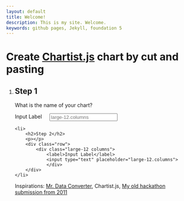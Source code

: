 ```yaml
---
layout: default
title: Welcome!
description: This is my site. Welcome.
keywords: github pages, Jekyll, foundation 5
---
```


<h1 class="mvl">Create <a href="http://gionkunz.github.io/chartist-js/">Chartist.js</a> chart by cut and pasting</h1>

<ol>
	<li>
		<h2>Step 1</h2>
		<p>What is the name of your chart?</p>
		<div class="row">
			<div class="large-12 columns">
				<label>Input Label</label>
				<input type="text" placeholder="large-12.columns">
				</div>
		</div>
	</li>

	<li>
		<h2>Step 2</h2>
		<p></p>
		<div class="row">
			<div class="large-12 columns">
				<label>Input Label</label>
				<input type="text" placeholder="large-12.columns">
				</div>
		</div>
	</li>


<div class="thanks">
	Inspirations: 
	<a href="https://github.com/shancarter/Mr-Data-Converter">Mr. Data Converter</a>, Chartist.js, <a href="https://github.com/pazzypunk/interactive_charts_for_dummies">My old hackathon submission from 2011</a>
</div>